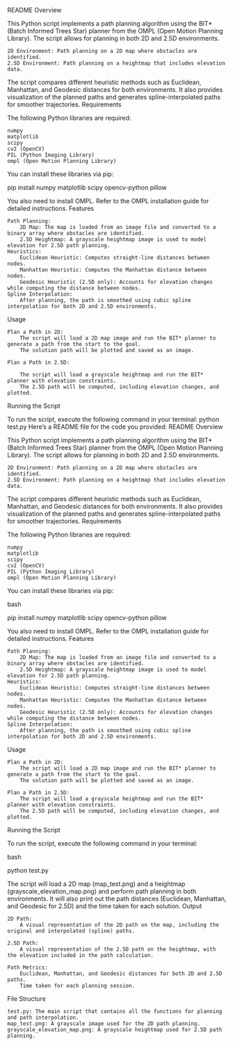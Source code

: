 README
Overview

This Python script implements a path planning algorithm using the BIT* (Batch Informed Trees Star) planner from the OMPL (Open Motion Planning Library). The script allows for planning in both 2D and 2.5D environments.

    2D Environment: Path planning on a 2D map where obstacles are identified.
    2.5D Environment: Path planning on a heightmap that includes elevation data.

The script compares different heuristic methods such as Euclidean, Manhattan, and Geodesic distances for both environments. It also provides visualization of the planned paths and generates spline-interpolated paths for smoother trajectories.
Requirements

The following Python libraries are required:

    numpy
    matplotlib
    scipy
    cv2 (OpenCV)
    PIL (Python Imaging Library)
    ompl (Open Motion Planning Library)

You can install these libraries via pip:

pip install numpy matplotlib scipy opencv-python pillow

You also need to install OMPL. Refer to the OMPL installation guide for detailed instructions.
Features

    Path Planning:
        2D Map: The map is loaded from an image file and converted to a binary array where obstacles are identified.
        2.5D Heightmap: A grayscale heightmap image is used to model elevation for 2.5D path planning.
    Heuristics:
        Euclidean Heuristic: Computes straight-line distances between nodes.
        Manhattan Heuristic: Computes the Manhattan distance between nodes.
        Geodesic Heuristic (2.5D only): Accounts for elevation changes while computing the distance between nodes.
    Spline Interpolation:
        After planning, the path is smoothed using cubic spline interpolation for both 2D and 2.5D environments.

Usage

    Plan a Path in 2D:
        The script will load a 2D map image and run the BIT* planner to generate a path from the start to the goal.
        The solution path will be plotted and saved as an image.

    Plan a Path in 2.5D:
    
        The script will load a grayscale heightmap and run the BIT* planner with elevation constraints.
        The 2.5D path will be computed, including elevation changes, and plotted.

Running the Script

To run the script, execute the following command in your terminal:
python test.py
Here’s a README file for the code you provided:
README
Overview

This Python script implements a path planning algorithm using the BIT* (Batch Informed Trees Star) planner from the OMPL (Open Motion Planning Library). The script allows for planning in both 2D and 2.5D environments.

    2D Environment: Path planning on a 2D map where obstacles are identified.
    2.5D Environment: Path planning on a heightmap that includes elevation data.

The script compares different heuristic methods such as Euclidean, Manhattan, and Geodesic distances for both environments. It also provides visualization of the planned paths and generates spline-interpolated paths for smoother trajectories.
Requirements

The following Python libraries are required:

    numpy
    matplotlib
    scipy
    cv2 (OpenCV)
    PIL (Python Imaging Library)
    ompl (Open Motion Planning Library)

You can install these libraries via pip:

bash

pip install numpy matplotlib scipy opencv-python pillow

You also need to install OMPL. Refer to the OMPL installation guide for detailed instructions.
Features

    Path Planning:
        2D Map: The map is loaded from an image file and converted to a binary array where obstacles are identified.
        2.5D Heightmap: A grayscale heightmap image is used to model elevation for 2.5D path planning.
    Heuristics:
        Euclidean Heuristic: Computes straight-line distances between nodes.
        Manhattan Heuristic: Computes the Manhattan distance between nodes.
        Geodesic Heuristic (2.5D only): Accounts for elevation changes while computing the distance between nodes.
    Spline Interpolation:
        After planning, the path is smoothed using cubic spline interpolation for both 2D and 2.5D environments.

Usage

    Plan a Path in 2D:
        The script will load a 2D map image and run the BIT* planner to generate a path from the start to the goal.
        The solution path will be plotted and saved as an image.

    Plan a Path in 2.5D:
        The script will load a grayscale heightmap and run the BIT* planner with elevation constraints.
        The 2.5D path will be computed, including elevation changes, and plotted.

Running the Script

To run the script, execute the following command in your terminal:

bash

python test.py

The script will load a 2D map (map_test.png) and a heightmap (grayscale_elevation_map.png) and perform path planning in both environments. It will also print out the path distances (Euclidean, Manhattan, and Geodesic for 2.5D) and the time taken for each solution.
Output

    2D Path:
        A visual representation of the 2D path on the map, including the original and interpolated (spline) paths.

    2.5D Path:
        A visual representation of the 2.5D path on the heightmap, with the elevation included in the path calculation.

    Path Metrics:
        Euclidean, Manhattan, and Geodesic distances for both 2D and 2.5D paths.
        Time taken for each planning session.

File Structure

    test.py: The main script that contains all the functions for planning and path interpolation.
    map_test.png: A grayscale image used for the 2D path planning.
    grayscale_elevation_map.png: A grayscale heightmap used for 2.5D path planning.

